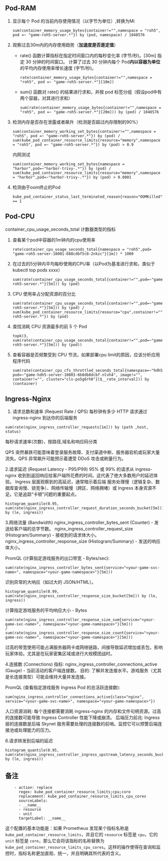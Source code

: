 ## Pod-RAM

1. 显示每个 Pod 的当前内存使用情况（以字节为单位）,转换为Mi

   ```
   sum(container_memory_usage_bytes{container!="",namespace = "roh5", pod =~ "game-roh5-server.*"}) by (pod, namespace) / 1048576
   ```

2. 观察过去30m内的内存使用趋势（**加速度是否是定值**）

   + rate() 函数计算指标在指定时间窗口内的每秒变化率 (字节/秒)。[30m] 指定 30 分钟的时间窗口。 计算了过去 30 分钟内每个 Pod**内以容器为单位** 的平均内存使用率增长速度 (字节/秒)。

     ```
     rate(container_memory_usage_bytes{container!="",namespace = "roh5", pod =~ "game-roh5-server.*"}[10m])
     ```

   + sum() 函数对 rate() 的结果进行求和，并按 pod 标签分组（假设pod中有两个容器，对其进行求和）

     ```
     sum(rate(container_memory_usage_bytes{container!="",namespace = "roh5", pod =~ "game-roh5-server.*"}[20m])) by (pod) / 1048576
     ```

3. 检测内存是否存在泄露或者飙升（检测是否超过内存限制的90%）

   ```
   sum(container_memory_working_set_bytes{container!="",namespace = "roh5", pod =~ "game-roh5-server.*"}) by (pod) /
   sum(kube_pod_container_resource_limits{resource="memory",namespace = "roh5", pod =~ "game-roh5-server.*"}) by (pod) > 0.9
   ```

   内网测试

   ```
   sum(container_memory_working_set_bytes{namespace = "harbor",pod=~"harbor-trivy-.*"}) by (pod) /
   sum(kube_pod_container_resource_limits{resource="memory",namespace = "harbor",pod=~"harbor-trivy-.*"}) by (pod) > 0.0001
   ```

4. 检测由于oom终止的Pod

   ```
   kube_pod_container_status_last_terminated_reason{reason="OOMKilled"} == 1
   ```

## Pod-CPU

container_cpu_usage_seconds_total 计数器类型的指标

1. 查看某个pod中容器的1m钟内的cpu使用率

   ```
   rate(container_cpu_usage_seconds_total{namespace = "roh5",pod= "game-roh5-server-10001-688cdbf5c8-2nkzc"}[1m]) * 1000
   ```

2. 在过去的5分钟内平均每秒使用的CPU率（以Pod为基准进行求和，类似于kubectl  top pods xxxx）

   ```
   sum(rate(container_cpu_usage_seconds_total{container!="",pod=~"game-roh5-server.*"}[5m])) by (pod)
   ```

3. CPU 使用率占分配资源的百分比

   ```
   sum(rate(container_cpu_usage_seconds_total{container!="",pod=~"game-roh5-server.*"}[5m])) by (pod) /
   sum(kube_pod_container_resource_limits{resource="cpu",container!="",pod=~"game-roh5-server.*"}) by (pod) 
   ```

4. 查找消耗 CPU 资源最多的前 5 个 Pod

   ```
   topk(3, sum(rate(container_cpu_usage_seconds_total{container!="",pod=~"game-roh5-server.*"}[5m])) by (pod))
   ```

5. 查看容器是否频繁受到 CPU 节流，如果部署cpu limit的原因，应该分析应用程序代码

   ```
   sum(rate(container_cpu_cfs_throttled_seconds_total{namespace=~"hdh5", pod=~"game-hdh5-server-10003-6b8db8dcbf-nlvh4", image!="", container!="", cluster="cls-po5g6rh8"}[$__rate_interval])) by (container)
   ```
## Ingress-Nginx
1. 请求总数和速率 (Request Rate / QPS)
每秒钟有多少 HTTP 请求通过 ingress-nginx 到达你的后端服务
```
sum(rate(nginx_ingress_controller_requests[1m])) by (path ,host, status)
```

每秒请求速率(次数)，按路径,域名和响应码分类

QPS 突然暴跌可能意味着登录服务故障、支付渠道中断、服务器宕机或玩家大量流失。QPS 异常飙升可能预示着遭受 DDoS 攻击或刷量行为。


2.请求延迟 (Request Latency - P95/P99)
95% 或 99% 的请求从 ingress-nginx 收到到返回响应给客户端所花费的时间。这代表了绝大多数用户的延迟体验。
Ingress 层面观察到的高延迟，通常暗示着后端 服务处理慢（逻辑复杂、数据库查询慢、锁竞争）、网络传输慢（跨区、网络拥堵）或 Ingress 本身资源不足。它是追踪“卡顿”问题的重要起点。
```
histogram_quantile(0.95, sum(rate(nginx_ingress_controller_request_duration_seconds_bucket[5m])) by (le, ingress))
```

3.网络流量 (Bandwidth)
  nginx_ingress_controller_bytes_sent (Counter) - 发送给客户端的总字节数。
  nginx_ingress_controller_request_size (Histogram/Summary) - 接收到的请求体大小。
  nginx_ingress_controller_response_size (Histogram/Summary) - 发送的响应体大小。

PromQL (计算指定游戏服务的出口带宽 - Bytes/sec):
```
sum(rate(nginx_ingress_controller_bytes_sent{service="<your-game-svc-name>", namespace="<your-game-namespace>"}[5m]))
```
识别异常的大响应（如过大的 JSON/HTML）。
```
histogram_quantile(0.99, sum(rate(nginx_ingress_controller_response_size_bucket[5m])) by (le, ingress))
```

计算指定游戏服务的平均响应大小 - Bytes
```
sum(rate(nginx_ingress_controller_response_size_sum{service="<your-game-svc-name>", namespace="<your-game-namespace>"}[5m]))
/
sum(rate(nginx_ingress_controller_response_size_count{service="<your-game-svc-name>", namespace="<your-game-namespace>"}[5m]))
```

过高的带宽使用可能占满服务器网卡或网络链路，间接导致延迟增加或丢包，影响玩家体验。尤其是在玩家密集区域或进行大规模团战时。

4.连接数 (Connections)
指标: nginx_ingress_controller_connections_active (Gauge) - 当前活动的客户端连接数。
目的: 了解并发连接水平。游戏服务（尤其是长连接类型）可能会维持大量并发连接。

PromQL (查看指定游戏服务 Ingress Pod 的总活跃连接数):
```
sum(nginx_ingress_controller_connections_active{class="nginx", service="<your-game-svc-name>", namespace="<your-game-namespace>"})
```

入口资源消耗: 每个连接都需要消耗 ingress-nginx 的内存和文件句柄资源。过高的连接数可能导致 Ingress Controller 性能下降或崩溃。
后端压力前兆: Ingress 层的连接数是后端 Skynet 服务需要处理的连接数的前哨。监控它可以预警后端连接池或处理能力的压力。

6.请求转发到后端的延迟
```
histogram_quantile(0.95, sum(rate(nginx_ingress_controller_ingress_upstream_latency_seconds_bucket[5m])) by (le, ingress))
```

## 备注

```
    - action: replace
      regex: kube_pod_container_resource_limits;cpu;core
      replacement: kube_pod_container_resource_limits_cpu_cores
      sourceLabels:
      - __name__
      - resource
      - unit
      targetLabel: __name__
```

这个配置的基本功能是：如果 Prometheus 发现某个指标名称是 `kube_pod_container_resource_limits`，并且它的 `resource` 标签是 `cpu`，它的 `unit` 标签是 `core`，那么它会将该指标的名称替换为 `kube_pod_container_resource_limits_cpu_cores`。这样的操作使得在查询和监控时，指标名称更加直观、统一，并且明确其所代表的含义。
